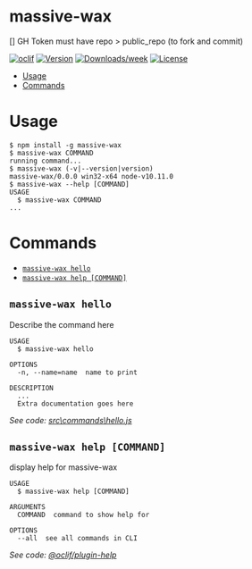massive-wax
===========

[] GH Token must have repo > public_repo (to fork and commit)

[![oclif](https://img.shields.io/badge/cli-oclif-brightgreen.svg)](https://oclif.io)
[![Version](https://img.shields.io/npm/v/massive-wax.svg)](https://npmjs.org/package/massive-wax)
[![Downloads/week](https://img.shields.io/npm/dw/massive-wax.svg)](https://npmjs.org/package/massive-wax)
[![License](https://img.shields.io/npm/l/massive-wax.svg)](https://github.com/Eomm/massive-wax/blob/master/package.json)

<!-- toc -->
* [Usage](#usage)
* [Commands](#commands)
<!-- tocstop -->
# Usage
<!-- usage -->
```sh-session
$ npm install -g massive-wax
$ massive-wax COMMAND
running command...
$ massive-wax (-v|--version|version)
massive-wax/0.0.0 win32-x64 node-v10.11.0
$ massive-wax --help [COMMAND]
USAGE
  $ massive-wax COMMAND
...
```
<!-- usagestop -->
# Commands
<!-- commands -->
* [`massive-wax hello`](#massive-wax-hello)
* [`massive-wax help [COMMAND]`](#massive-wax-help-command)

## `massive-wax hello`

Describe the command here

```
USAGE
  $ massive-wax hello

OPTIONS
  -n, --name=name  name to print

DESCRIPTION
  ...
  Extra documentation goes here
```

_See code: [src\commands\hello.js](https://github.com/Eomm/massive-wax/blob/v0.0.0/src\commands\hello.js)_

## `massive-wax help [COMMAND]`

display help for massive-wax

```
USAGE
  $ massive-wax help [COMMAND]

ARGUMENTS
  COMMAND  command to show help for

OPTIONS
  --all  see all commands in CLI
```

_See code: [@oclif/plugin-help](https://github.com/oclif/plugin-help/blob/v2.2.1/src\commands\help.ts)_
<!-- commandsstop -->
